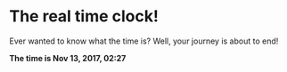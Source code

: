 # The real time clock!

Ever wanted to know what the time is? Well, your journey is about to end!

**The time is Nov 13, 2017, 02:27**
